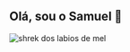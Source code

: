 ## Olá, sou o Samuel 👋

![shrek dos labios de mel](https://i.pinimg.com/736x/39/b9/48/39b9488712432d67ce879b14317dcb92.jpg)
<!--
**samuelmachadosenai/samuelmachadosenai** is a ✨ _special_ ✨ repository because its `README.md` (this file) appears on your GitHub profile.

Here are some ideas to get you started:

- 🔭 I’m currently working on ...
- 🌱 I’m currently learning ...
- 👯 I’m looking to collaborate on ...
- 🤔 I’m looking for help with ...
- 💬 Ask me about ...
- 📫 How to reach me: ...
- 😄 Pronouns: ...
- ⚡ Fun fact: ...
-->
